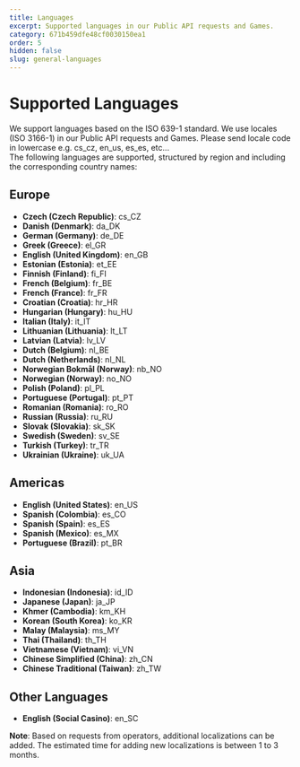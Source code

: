 ```yaml
---
title: Languages
excerpt: Supported languages in our Public API requests and Games.
category: 671b459dfe48cf0030150ea1
order: 5
hidden: false
slug: general-languages
---
```


# Supported Languages

We support languages based on the ISO 639-1 standard. 
We use locales (ISO 3166-1) in our Public API requests and Games.  Please send locale code in lowercase e.g. cs_cz, en_us, es_es, etc...  
The following languages  are supported, structured by region and including the corresponding country names:

## Europe

- **Czech (Czech Republic)**: cs_CZ
- **Danish (Denmark)**: da_DK
- **German (Germany)**: de_DE
- **Greek (Greece)**: el_GR
- **English (United Kingdom)**: en_GB
- **Estonian (Estonia)**: et_EE
- **Finnish (Finland)**: fi_FI
- **French (Belgium)**: fr_BE
- **French (France)**: fr_FR
- **Croatian (Croatia)**: hr_HR
- **Hungarian (Hungary)**: hu_HU
- **Italian (Italy)**: it_IT
- **Lithuanian (Lithuania)**: lt_LT
- **Latvian (Latvia)**: lv_LV
- **Dutch (Belgium)**: nl_BE
- **Dutch (Netherlands)**: nl_NL
- **Norwegian Bokmål (Norway)**: nb_NO
- **Norwegian (Norway)**: no_NO
- **Polish (Poland)**: pl_PL
- **Portuguese (Portugal)**: pt_PT
- **Romanian (Romania)**: ro_RO
- **Russian (Russia)**: ru_RU
- **Slovak (Slovakia)**: sk_SK
- **Swedish (Sweden)**: sv_SE
- **Turkish (Turkey)**: tr_TR
- **Ukrainian (Ukraine)**: uk_UA

## Americas

- **English (United States)**: en_US
- **Spanish (Colombia)**: es_CO
- **Spanish (Spain)**: es_ES
- **Spanish (Mexico)**: es_MX
- **Portuguese (Brazil)**: pt_BR

## Asia

- **Indonesian (Indonesia)**: id_ID
- **Japanese (Japan)**: ja_JP
- **Khmer (Cambodia)**: km_KH
- **Korean (South Korea)**: ko_KR
- **Malay (Malaysia)**: ms_MY
- **Thai (Thailand)**: th_TH
- **Vietnamese (Vietnam)**: vi_VN
- **Chinese Simplified (China)**: zh_CN
- **Chinese Traditional (Taiwan)**: zh_TW

## Other Languages

- **English (Social Casino)**: en_SC

**Note**: Based on requests from operators, additional localizations can be added. The estimated time for adding new localizations is between 1 to 3 months.
